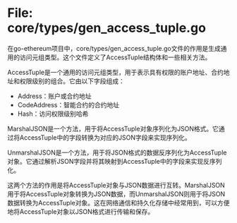 # File: core/types/gen_access_tuple.go

在go-ethereum项目中，core/types/gen_access_tuple.go文件的作用是生成通用的访问元组类型。这个文件定义了AccessTuple结构体和一些相关方法。

AccessTuple是一个通用的访问元组类型，用于表示具有权限的账户地址、合约地址和权限级别的组合。它由以下字段组成：

- Address：账户或合约地址
- CodeAddress：智能合约的合约地址
- Hash：访问权限级别哈希

MarshalJSON是一个方法，用于将AccessTuple对象序列化为JSON格式。它通过将AccessTuple中的字段转换为对应的JSON字段来实现序列化。

UnmarshalJSON是一个方法，用于将JSON格式的数据反序列化为AccessTuple对象。它通过解析JSON字段并将其映射到AccessTuple中的字段来实现反序列化。

这两个方法的作用是将AccessTuple对象与JSON数据进行互转。MarshalJSON用于将AccessTuple对象转换为JSON数据，而UnmarshalJSON则用于将JSON数据转换为AccessTuple对象。这在网络通信和持久化存储中经常用到，可以方便地将AccessTuple对象以JSON格式进行传输和保存。

